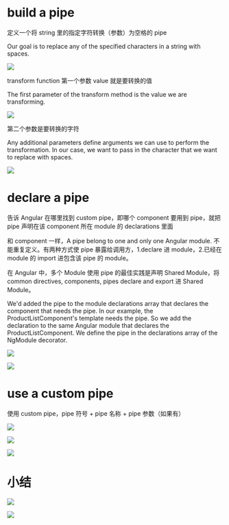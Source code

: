# build a pipe

定义一个将 string 里的指定字符转换（参数）为空格的 pipe

Our goal is to replace any of the specified characters in a string with spaces. 

![](imgs\custom_pipe.png)

transform function 第一个参数 value 就是要转换的值

The first parameter of the transform method is the value we are transforming. 

![](imgs\custom_pipe1.png)

第二个参数是要转换的字符

Any additional parameters define arguments we can use to perform the transformation. In our case, we want to pass in the character that we want to replace with spaces.

![](imgs\custom_pipe2.png)



# declare a pipe

告诉 Angular 在哪里找到 custom pipe，即哪个 component 要用到 pipe，就把 pipe 声明在该 component 所在 module 的 declarations 里面

和 component 一样，A pipe belong to one and only one  Angular module. 不能重复定义。有两种方式使 pipe 暴露给调用方，1.declare 进 module，2.已经在 module 的 import 进包含该 pipe 的 module。

在 Angular 中，多个 Module 使用 pipe 的最佳实践是声明 Shared Module，将 common directives, components, pipes declare and export 进 Shared Module。

We'd added the pipe to the module declarations array that declares the component that needs the pipe. In our example, the ProductListComponent's template needs the pipe. So we add the declaration to the same Angular module that declares the ProductListComponent. We define the pipe in the declarations array of the NgModule decorator.

![](imgs\custom_pipe6.png)

![](imgs\custom_pipe7.png)

# use a custom pipe

使用 custom pipe，pipe 符号 + pipe 名称 + pipe 参数（如果有）

![](imgs\custom_pipe4.png)

![](imgs\custom_pipe5.png)

![](imgs\custom_pipe3.png)

# 小结

![](imgs\custom_pipe8.png)

![](imgs\custom_pipe9.png)
